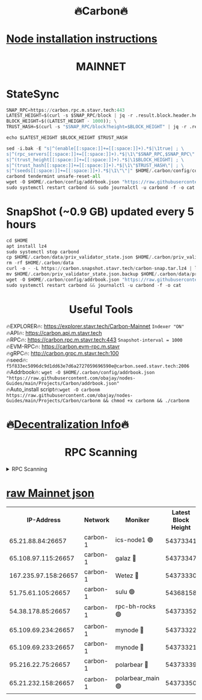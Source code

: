 <h1 align="center"> 🔥Carbon🔥</h1>

[Node installation instructions](https://github.com/obajay/nodes-Guides/tree/main/Projects/Carbon)
=
<h1 align="center"> MAINNET</h1>

# StateSync
```python
SNAP_RPC=https://carbon.rpc.m.stavr.tech:443
LATEST_HEIGHT=$(curl -s $SNAP_RPC/block | jq -r .result.block.header.height); \
BLOCK_HEIGHT=$((LATEST_HEIGHT - 1000)); \
TRUST_HASH=$(curl -s "$SNAP_RPC/block?height=$BLOCK_HEIGHT" | jq -r .result.block_id.hash)

echo $LATEST_HEIGHT $BLOCK_HEIGHT $TRUST_HASH

sed -i.bak -E "s|^(enable[[:space:]]+=[[:space:]]+).*$|\1true| ; \
s|^(rpc_servers[[:space:]]+=[[:space:]]+).*$|\1\"$SNAP_RPC,$SNAP_RPC\"| ; \
s|^(trust_height[[:space:]]+=[[:space:]]+).*$|\1$BLOCK_HEIGHT| ; \
s|^(trust_hash[[:space:]]+=[[:space:]]+).*$|\1\"$TRUST_HASH\"| ; \
s|^(seeds[[:space:]]+=[[:space:]]+).*$|\1\"\"|" $HOME/.carbon/config/config.toml
carbond tendermint unsafe-reset-all
wget -O $HOME/.carbon/config/addrbook.json "https://raw.githubusercontent.com/obajay/nodes-Guides/main/Projects/Carbon/addrbook.json"
sudo systemctl restart carbond && sudo journalctl -u carbond -f -o cat
```
# SnapShot (~0.9 GB) updated every 5 hours
```python
cd $HOME
apt install lz4
sudo systemctl stop carbond
cp $HOME/.carbon/data/priv_validator_state.json $HOME/.carbon/priv_validator_state.json.backup
rm -rf $HOME/.carbon/data
curl -o - -L https://carbon.snapshot.stavr.tech/carbon-snap.tar.lz4 | lz4 -c -d - | tar -x -C $HOME/.carbon --strip-components 2
mv $HOME/.carbon/priv_validator_state.json.backup $HOME/.carbon/data/priv_validator_state.json
wget -O $HOME/.carbon/config/addrbook.json "https://raw.githubusercontent.com/obajay/nodes-Guides/main/Projects/Carbon/addrbook.json"
sudo systemctl restart carbond && journalctl -u carbond -f -o cat
```

 <h1 align="center"> Useful Tools</h1>

🔥EXPLORER🔥:     https://explorer.stavr.tech/Carbon-Mainnet        `Indexer "ON"` \
🔥API🔥:          https://carbon.api.m.stavr.tech \
🔥RPC🔥:          https://carbon.rpc.m.stavr.tech:443              `Snapshot-interval = 1000` \
🔥EVM-RPC🔥:      https://carbon.evm-rpc.m.stavr \
🔥gRPC🔥:         http://carbon.grpc.m.stavr.tech:100 \
🔥seed🔥:      `f5f833ec5096dc9d1dd63e7d6a2727059696590e@carbon.seed.stavr.tech:2006` \
🔥Addrbook🔥:  `wget -O $HOME/.carbon/config/addrbook.json "https://raw.githubusercontent.com/obajay/nodes-Guides/main/Projects/Carbon/addrbook.json"` \
🔥Auto_install script🔥:`wget -O carbonm https://raw.githubusercontent.com/obajay/nodes-Guides/main/Projects/Carbon/carbonm && chmod +x carbonm && ./carbonm`

🔥[Decentralization Info](https://github.com/obajay/StateSync-snapshots/tree/main/Projects/Carbon/Decentralization)🔥
=
<h1 align="center"> RPC Scanning</h1>

<details>
<summary>RPC Scanning</summary>

<h2 align="center"> We scan nodes in real time every 4 hours. And we provide the final result of RPC endpoints.
We cannot influence the operation of these nodes in any way. </h2>


```python
If Voting Power is higher than 0 --> then the Node is a validator of the network and may be subject to attack and be a potential threat to the chain.
```
```python
We marked such validators with a red symbol
```

</details>

[raw Mainnet json](https://rpc-check.carbonm.stavr.tech/carbonm/rpc-carbonm-result.json)
=


<table><tr><th>IP-Address</th><th>Network</th><th>Moniker</th><th>Latest Block Height</th><th>Earliest Block Height</th><th>Catching Up</th><th>Tx Index</th><th>Voting Power</th><th>Scan Time</th></tr><tr><td>65.21.88.84:26657</td><td>carbon-1</td><td>ics-node1 🟢</td><td>54373341</td><td>21164241</td><td>False</td><td>off</td><td>0</td><td>2024-03-02T12:32:43.268451263UTC</td></tr><tr><td>65.108.97.115:26657</td><td>carbon-1</td><td>galaz 🔴</td><td>54373347</td><td>47374001</td><td>False</td><td>on</td><td>10475807290</td><td>2024-03-02T12:32:55.796040696UTC</td></tr><tr><td>167.235.97.158:26657</td><td>carbon-1</td><td>Wetez 🔴</td><td>54373330</td><td>48067570</td><td>False</td><td>on</td><td>1358645506</td><td>2024-03-02T12:32:23.433600295UTC</td></tr><tr><td>51.75.61.105:26657</td><td>carbon-1</td><td>sulu 🟢</td><td>54368158</td><td>48742001</td><td>False</td><td>off</td><td>0</td><td>2024-03-02T12:32:34.498215407UTC</td></tr><tr><td>54.38.178.85:26657</td><td>carbon-1</td><td>rpc-bh-rocks 🟢</td><td>54373352</td><td>53130001</td><td>False</td><td>on</td><td>0</td><td>2024-03-02T12:33:10.757287613UTC</td></tr><tr><td>65.109.69.234:26657</td><td>carbon-1</td><td>mynode 🔴</td><td>54373322</td><td>53160001</td><td>False</td><td>off</td><td>12984014048</td><td>2024-03-02T12:32:08.750181370UTC</td></tr><tr><td>65.109.69.233:26657</td><td>carbon-1</td><td>mynode 🔴</td><td>54373321</td><td>53950001</td><td>False</td><td>off</td><td>9318294032</td><td>2024-03-02T12:32:08.433522828UTC</td></tr><tr><td>95.216.22.75:26657</td><td>carbon-1</td><td>polarbear 🔴</td><td>54373339</td><td>54283001</td><td>False</td><td>on</td><td>10237910599</td><td>2024-03-02T12:32:40.907859053UTC</td></tr><tr><td>65.21.232.158:26657</td><td>carbon-1</td><td>polarbear_main 🟢</td><td>54373350</td><td>54286001</td><td>False</td><td>off</td><td>0</td><td>2024-03-02T12:33:04.334949325UTC</td></tr></table>
